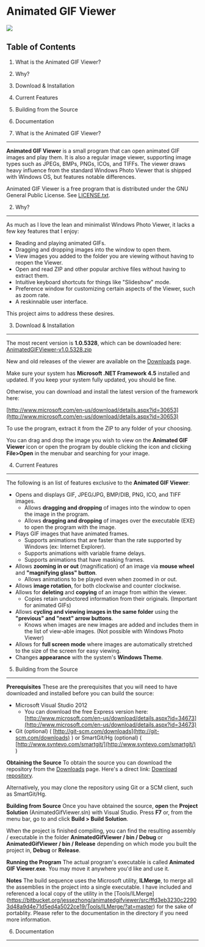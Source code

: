 Animated GIF Viewer
======
![](https://bytebucket.org/jessezhong/animatedgifviewer/raw/d0d7e38d1b0dbaa90b79ebc5d47a149f433aaa0f/Screenshots/ScreenshotWithTheme.JPG)

Table of Contents
-----------------
1. What is the Animated GIF Viewer?
2. Why?
3. Download & Installation
4. Current Features
5. Building from the Source
6. Documentation

1. What is the Animated GIF Viewer?
-------------------------------
**Animated GIF Viewer** is a small program that can open animated GIF images and play them. It is also a regular image viewer, supporting image types such as JPEGs, BMPs, PNGs, ICOs, and TIFFs. The viewer draws heavy influence from the standard Windows Photo Viewer that is shipped with Windows OS, but features notable differences.

Animated GIF Viewer is a free program that is distributed under the GNU General Public License. See [LICENSE.txt](https://bitbucket.org/jessezhong/animatedgifviewer/src/59dc56699bb402382f55e4cdce5632173237d35c/LICENSE.txt?at=master).

2. Why?
-------
As much as I love the lean and minimalist Windows Photo Viewer, it lacks a few key features that I enjoy:

- Reading and playing animated GIFs.
- Dragging and dropping images into the window to open them.
- View images you added to the folder you are viewing without having to reopen the Viewer.
- Open and read ZIP and other popular archive files without having to extract them.
- Intuitive keyboard shortcuts for things like "Slideshow" mode.
- Preference window for customizing certain aspects of the Viewer, such as zoom rate.
- A reskinnable user interface.

This project aims to address these desires.

3. Download & Installation
--------------------------
The most recent version is **1.0.5328**, which can be downloaded here: [AnimatedGIFViewer-v1.0.5328.zip](https://bitbucket.org/jessezhong/animatedgifviewer/downloads/AnimatedGIFViewer-v1.0.5328.zip)

New and old releases of the viewer are available on the [Downloads](https://bitbucket.org/jessezhong/animatedgifviewer/downloads) page.

Make sure your system has **Microsoft .NET Framework 4.5** installed and updated. If you keep your system fully updated, you should be fine.

Otherwise, you can download and install the latest version of the framework here:

[http://www.microsoft.com/en-us/download/details.aspx?id=30653](http://www.microsoft.com/en-us/download/details.aspx?id=30653)

To use the program, extract it from the ZIP to any folder of your choosing. 

You can drag and drop the image you wish to view on the **Animated GIF Viewer** icon or open the program by double clicking the icon and clicking **File>Open** in the menubar and searching for your image.

4. Current Features
-----------
The following is an list of features exclusive to the **Animated GIF Viewer**:

- Opens and displays GIF, JPEG/JPG, BMP/DIB, PNG, ICO, and TIFF images.
	- Allows **dragging and dropping** of images into the window to open the image in the program.
	- Allows **dragging and dropping** of images over the executable (EXE) to open the program with the image.
- Plays GIF images that have animated frames.
	- Supports animations that are faster than the rate supported by Windows (ex: Internet Explorer).
	- Supports animations with variable frame delays.
	- Supports animations that have masking frames.
- Allows **zooming in or out** (magnification) of an image via **mouse wheel** and **"magnifying glass" button**.
	- Allows animations to be played even when zoomed in or out.
- Allows **image rotation**, for both clockwise and counter clockwise.
- Allows for **deleting** and **copying** of an image from within the viewer.
	- Copies retain undoctored information from their originals. (Important for animated GIFs)
- Allows **cycling and viewing images in the same folder** using the **"previous" and "next" arrow buttons**.
	- Knows when images are new images are added and includes them in the list of view-able images. (Not possible with Windows Photo Viewer)
- Allows for **full screen mode** where images are automatically stretched to the size of the screen for easy viewing.
- Changes **appearance** with the system's **Windows Theme**.

5. Building from the Source
---------------------------

**Prerequisites**
These are the prerequisites that you will need to have downloaded and installed before you can build the source:

- Microsoft Visual Studio 2012
	- You can download the free Express version here: [http://www.microsoft.com/en-us/download/details.aspx?id=34673](http://www.microsoft.com/en-us/download/details.aspx?id=34673)
- Git (optional) ( [http://git-scm.com/downloads](http://git-scm.com/downloads) ) or SmartGit/Hg (optional) ( [http://www.syntevo.com/smartgit/](http://www.syntevo.com/smartgit/) )

**Obtaining the Source**
To obtain the source you can download the repository from the [Downloads](https://bitbucket.org/jessezhong/animatedgifviewer/downloads) page. Here's a direct link: [Download repository](https://bitbucket.org/jessezhong/animatedgifviewer/get/9476dfddbec2.zip).

Alternatively, you may clone the repository using Git or a SCM client, such as SmartGit/Hg.

**Building from Source**
Once you have obtained the source, **open** the **Project Solution** (AnimatedGifViewer.sln) with Visual Studio. Press **F7** or, from the menu bar, go to and click **Build > Build Solution**. 

When the project is finished compiling, you can find the resulting assembly / executable in the folder **AnimatedGifViewer / bin / Debug** or **AnimatedGifViewer / bin / Release** depending on which mode you built the project in, **Debug** or **Release**.

**Running the Program**
The actual program's executable  is called **Animated GIF Viewer.exe**. You may move it anywhere you'd like and use it.

**Notes**
The build sequence uses the Microsoft utility, **ILMerge**, to merge all the assemblies in the project into a single executable. 
I have included and referenced a local copy of the utility in the [Tools/ILMerge] (https://bitbucket.org/jessezhong/animatedgifviewer/src/ffd3eb3230c22903d48a9d4e71d5ed4a5022ce19/Tools/ILMerge/?at=master) for the sake of portablity.
Please refer to the documentation in the directory if you need more information.

6. Documentation
----------------